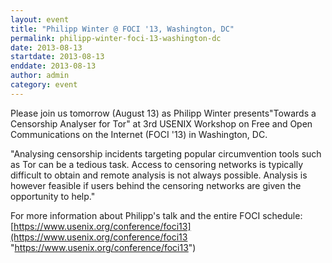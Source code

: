 ```yaml
---
layout: event
title: "Philipp Winter @ FOCI '13, Washington, DC"
permalink: philipp-winter-foci-13-washington-dc
date: 2013-08-13
startdate: 2013-08-13
enddate: 2013-08-13
author: admin
category: event
---
```


Please join us tomorrow (August 13) as Philipp Winter presents"Towards a Censorship Analyser for Tor" at 3rd USENIX Workshop on Free and Open Communications on the Internet (FOCI '13) in Washington, DC.

"Analysing censorship incidents targeting popular circumvention tools such as Tor can be a tedious task. Access to censoring networks is typically difficult to obtain and remote analysis is not always possible. Analysis is however feasible if users behind the censoring networks are given the opportunity to help."

For more information about Philipp's talk and the entire FOCI schedule:  
 [https://www.usenix.org/conference/foci13](https://www.usenix.org/conference/foci13 "https://www.usenix.org/conference/foci13")

